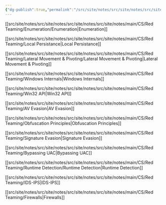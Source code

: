 ```yaml
---
{"dg-publish":true,"permalink":"/src/site/notes/src/site/notes/src/site/notes/src/site/notes/main/cs/red-teaming/red-teaming/"}
---
```







[[src/site/notes/src/site/notes/src/site/notes/src/site/notes/main/CS/Red Teaming/Enumeration/Enumeration\|Enumeration]]

[[src/site/notes/src/site/notes/src/site/notes/src/site/notes/main/CS/Red Teaming/Local Persistance\|Local Persistance]]

[[src/site/notes/src/site/notes/src/site/notes/src/site/notes/main/CS/Red Teaming/Lateral Movement & Pivoting/Lateral Movement & Pivoting\|Lateral Movement & Pivoting]]

[[src/site/notes/src/site/notes/src/site/notes/src/site/notes/main/CS/Red Teaming/Windows Internals\|Windows Internals]]

[[src/site/notes/src/site/notes/src/site/notes/src/site/notes/main/CS/Red Teaming/Win32 API\|Win32 API]]

[[src/site/notes/src/site/notes/src/site/notes/src/site/notes/main/CS/Red Teaming/AV Evasion\|AV Evasion]]

[[src/site/notes/src/site/notes/src/site/notes/src/site/notes/main/CS/Red Teaming/Obfuscation Principles\|Obfuscation Principles]]

[[src/site/notes/src/site/notes/src/site/notes/src/site/notes/main/CS/Red Teaming/Signature Evasion\|Signature Evasion]]

[[src/site/notes/src/site/notes/src/site/notes/src/site/notes/main/CS/Red Teaming/Bypassing UAC\|Bypassing UAC]]

[[src/site/notes/src/site/notes/src/site/notes/src/site/notes/main/CS/Red Teaming/Runtime Detection/Runtime Detection\|Runtime Detection]]

[[src/site/notes/src/site/notes/src/site/notes/src/site/notes/main/CS/Red Teaming/IDS-IPS\|IDS-IPS]]

[[src/site/notes/src/site/notes/src/site/notes/src/site/notes/main/CS/Red Teaming/Firewalls\|Firewalls]]